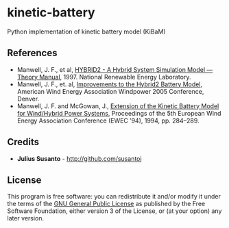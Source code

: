 kinetic-battery
===============

Python implementation of kinetic battery model (KiBaM)

References
----------

+ Manwell, J. F., et al, [HYBRID2 - A Hybrid System Simulation Model — Theory Manual](http://www.ceere.org/rerl/projects/software/hybrid2/Hy2_theory_manual.pdf), 1997. National Renewable Energy Laboratory.
+ Manwell, J. F., et. al, [Improvements to the Hybrid2 Battery Model](http://www.umass.edu/windenergy/publications/published/2005/AWEA05BatteryModel.pdf), American Wind Energy Association Windpower 2005 Conference, Denver.
+ Manwell, J. F. and McGowan, J., [Extension of the Kinetic Battery Model for Wind/Hybrid Power Systems](https://www.researchgate.net/publication/246153107_Extension_of_the_Kinetic_Battery_Model_for_WindHybrid_Power_Systems), Proceedings of the 5th European Wind Energy Association Conference (EWEC ’94), 1994, pp. 284–289.


Credits
-------

+ **Julius Susanto** - http://github.com/susantoj

License
-------

This program is free software: you can redistribute it and/or modify
it under the terms of the [GNU General Public License](http://www.gnu.org/copyleft/gpl.html) as published
by the Free Software Foundation, either version 3 of the License,
or (at your option) any later version.